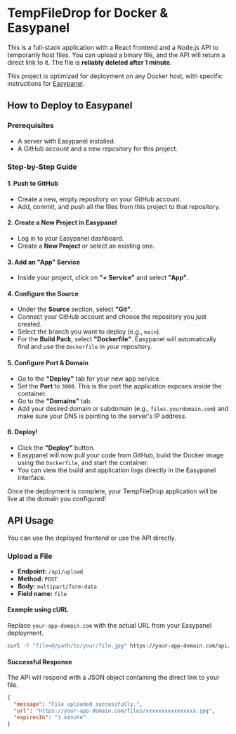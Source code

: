 # TempFileDrop for Docker & Easypanel

This is a full-stack application with a React frontend and a Node.js API to temporarily host files. You can upload a binary file, and the API will return a direct link to it. The file is **reliably deleted after 1 minute**.

This project is optimized for deployment on any Docker host, with specific instructions for [Easypanel](https://easypanel.io/).

## How to Deploy to Easypanel

### Prerequisites
- A server with Easypanel installed.
- A GitHub account and a new repository for this project.

### Step-by-Step Guide

#### 1. Push to GitHub
- Create a new, empty repository on your GitHub account.
- Add, commit, and push all the files from this project to that repository.

#### 2. Create a New Project in Easypanel
- Log in to your Easypanel dashboard.
- Create a **New Project** or select an existing one.

#### 3. Add an "App" Service
- Inside your project, click on **"+ Service"** and select **"App"**.

#### 4. Configure the Source
- Under the **Source** section, select **"Git"**.
- Connect your GitHub account and choose the repository you just created.
- Select the branch you want to deploy (e.g., `main`).
- For the **Build Pack**, select **"Dockerfile"**. Easypanel will automatically find and use the `Dockerfile` in your repository.

#### 5. Configure Port & Domain
- Go to the **"Deploy"** tab for your new app service.
- Set the **Port** to `3000`. This is the port the application exposes inside the container.
- Go to the **"Domains"** tab.
- Add your desired domain or subdomain (e.g., `files.yourdomain.com`) and make sure your DNS is pointing to the server's IP address.

#### 6. Deploy!
- Click the **"Deploy"** button.
- Easypanel will now pull your code from GitHub, build the Docker image using the `Dockerfile`, and start the container.
- You can view the build and application logs directly in the Easypanel interface.

Once the deployment is complete, your TempFileDrop application will be live at the domain you configured!

## API Usage

You can use the deployed frontend or use the API directly.

### Upload a File

-   **Endpoint:** `/api/upload`
-   **Method:** `POST`
-   **Body:** `multipart/form-data`
-   **Field name:** `file`

#### Example using cURL

Replace `your-app-domain.com` with the actual URL from your Easypanel deployment.

```sh
curl -F "file=@/path/to/your/file.jpg" https://your-app-domain.com/api/upload
```

#### Successful Response

The API will respond with a JSON object containing the direct link to your file.

```json
{
  "message": "File uploaded successfully.",
  "url": "https://your-app-domain.com/files/xxxxxxxxxxxxxxxx.jpg",
  "expiresIn": "1 minute"
}
```
